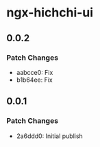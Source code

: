 # ngx-hichchi-ui

## 0.0.2

### Patch Changes

- aabcce0: Fix
- b1b64ee: Fix

## 0.0.1

### Patch Changes

- 2a6ddd0: Initial publish
